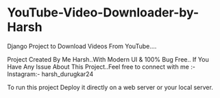 # YouTube-Video-Downloader-by-Harsh
Django Project to Download Videos From YouTube....


Project Created By Me Harsh..With Modern UI & 100% Bug Free..
If You Have Any Issue About This Project..Feel free to connect with me :-
Instagram:- harsh_durugkar24

To run this project Deploy it directly on a web server or your local server. 
